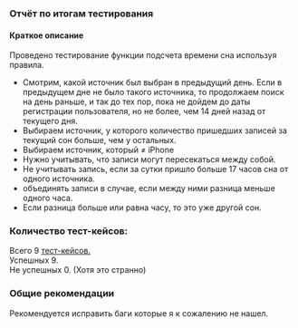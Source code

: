 ### Отчёт по итогам тестирования

#### Краткое описание 

Проведено тестирование функции подсчета времени сна используя правила.
* Смотрим, какой источник был выбран в предыдущий день. Если в предыдущем дне не было такого источника, то продолжаем поиск на день раньше, и так до тех пор, пока не дойдем до даты регистрации пользователя, но не более, чем 14 дней назад от текущего дня.
* Выбираем источник, у которого количество пришедших записей за текущий сон больше, чем у остальных.
* Выбираем источник, который ≠ iPhone
* Нужно учитывать, что записи могут пересекаться между собой.
* Не учитывать запись, если за сутки пришло больше 17 часов сна от одного источника.
* объединять записи в случае, если между ними разница меньше одного часа.
* Если разница больше или равна часу, то это уже другой сон.

### Количество тест-кейсов:
Всего 9 [тест-кейсов.](https://docs.google.com/spreadsheets/d/1IY3EeWYlBfAOCVqe9syp-zNbIJHxOqGY0__yiqX44fo/edit?usp=sharing)  
Успешных 9.  
Не успешных 0. (Хотя это странно)

### Общие рекомендации

Рекомендуется исправить баги которые я к сожалению не нашел.



